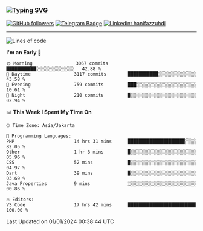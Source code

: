 ### [![Typing SVG](https://readme-typing-svg.herokuapp.com?font=lato&size=22&lines=Hi+There+👋)](https://git.io/typing-svg) 

[![GitHub followers](https://img.shields.io/github/followers/hanifazzuhdi?label=Follow&style=social)](https://github.com/hanifazzuhdi/?tab=follow) 
[![Telegram Badge](https://img.shields.io/badge/-hanif0198-blue?style=social&logo=telegram&link=https://www.t.me/hanif0198/)](https://www.t.me/hanif0198/) 
[![Linkedin: hanifazzuhdi](https://img.shields.io/badge/-hanifazzuhdi-blue?style=flat-square&logo=Linkedin&logoColor=white&link=https://www.linkedin.com/in/hanif-az-zuhdi-69688019b/)](https://www.linkedin.com/in/hanif-az-zuhdi-69688019b/) 

<hr/>

<!--START_SECTION:waka-->
![Lines of code](https://img.shields.io/badge/From%20Hello%20World%20I%27ve%20Written-41.5%20million%20lines%20of%20code-blue)

**I'm an Early 🐤** 

```text
🌞 Morning                3067 commits        ███████████░░░░░░░░░░░░░░   42.88 % 
🌆 Daytime                3117 commits        ███████████░░░░░░░░░░░░░░   43.58 % 
🌃 Evening                759 commits         ███░░░░░░░░░░░░░░░░░░░░░░   10.61 % 
🌙 Night                  210 commits         █░░░░░░░░░░░░░░░░░░░░░░░░   02.94 % 
```


📊 **This Week I Spent My Time On** 

```text
🕑︎ Time Zone: Asia/Jakarta

💬 Programming Languages: 
PHP                      14 hrs 31 mins      █████████████████████░░░░   82.05 % 
Other                    1 hr 3 mins         █░░░░░░░░░░░░░░░░░░░░░░░░   05.96 % 
CSS                      52 mins             █░░░░░░░░░░░░░░░░░░░░░░░░   04.97 % 
Dart                     39 mins             █░░░░░░░░░░░░░░░░░░░░░░░░   03.69 % 
Java Properties          9 mins              ░░░░░░░░░░░░░░░░░░░░░░░░░   00.86 % 

🔥 Editors: 
VS Code                  17 hrs 42 mins      █████████████████████████   100.00 % 
```


 Last Updated on 01/01/2024 00:38:44 UTC
<!--END_SECTION:waka-->
